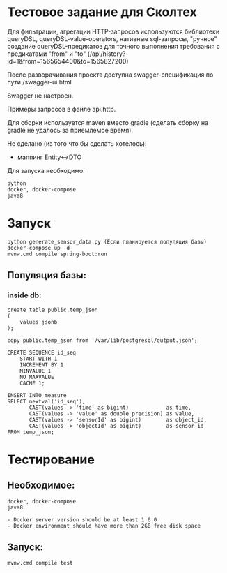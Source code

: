 # Тестовое задание для Сколтех

Для фильтрации, агрегации HTTP-запросов используются библиотеки queryDSL, queryDSL-value-operators,
нативные sql-запросы,
"ручное" создание queryDSL-предикатов для точного выполнения требования с предикатами "from" и "to"
(/api/history?id=1&from=1565654400&to=1565827200)

После разворачивания проекта доступна swagger-спецификация по пути /swagger-ui.html

Swagger не настроен.

Примеры запросов в файле api.http.

Для сборки используется maven вместо gradle
(сделать сборку на gradle не удалось за приемлемое время).

Не сделано (из того что бы сделать хотелось):
- маппинг Entity<->DTO

Для запуска необходимо:

    python
    docker, docker-compose
    java8

# Запуск

    python generate_sensor_data.py (Если планируется популяция базы)
    docker-compose up -d
    mvnw.cmd compile spring-boot:run

## Популяция базы:
### inside db:

    create table public.temp_json
    (
        values jsonb
    );
    
    copy public.temp_json from '/var/lib/postgresql/output.json';
    
    CREATE SEQUENCE id_seq
        START WITH 1
        INCREMENT BY 1
        MINVALUE 1
        NO MAXVALUE
        CACHE 1;
    
    INSERT INTO measure
    SELECT nextval('id_seq'),
           CAST(values -> 'time' as bigint)            as time,
           CAST(values -> 'value' as double precision) as value,
           CAST(values -> 'sensorId' as bigint)        as object_id,
           CAST(values -> 'objectId' as bigint)        as sensor_id
    FROM temp_json;
          
          
# Тестирование

## Необходимое:

    docker, docker-compose
    java8

    - Docker server version should be at least 1.6.0
    - Docker environment should have more than 2GB free disk space

## Запуск:

    mvnw.cmd compile test
